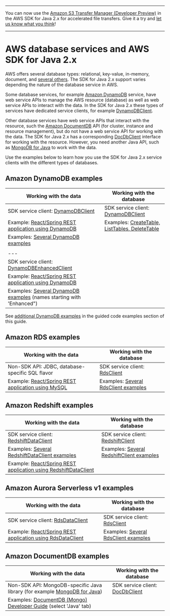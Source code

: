 --------

You can now use the [Amazon S3 Transfer Manager \(Developer Preview\)](https://bit.ly/2WQebiP) in the AWS SDK for Java 2\.x for accelerated file transfers\. Give it a try and [let us know what you think](https://bit.ly/3zT1YYM)\!

--------

# AWS database services and AWS SDK for Java 2\.x<a name="examples-databases"></a>

AWS offers several database types: relational, key\-value, in\-memory, document, and [several others](http://aws.amazon.com/products/databases/)\. The SDK for Java 2\.x support varies depending the nature of the database service in AWS\.

Some database services, for example [Amazon DynamoDB](https://docs.aws.amazon.com/amazondynamodb/latest/APIReference/Welcome.html) service, have web service APIs to manage the AWS resource \(database\) as well as web service APIs to interact with the data\. In the SDK for Java 2\.x these types of services have dedicated service clients, for example [DynamoDBClient](https://sdk.amazonaws.com/java/api/latest/software/amazon/awssdk/services/dynamodb/DynamoDbClient.html)\.

Other database services have web service APIs that interact with the resource, such the [Amazon DocumentDB](https://docs.aws.amazon.com/documentdb/latest/developerguide/api-reference.html) API \(for cluster, instance and resource management\), but do not have a web service API for working with the data\. The SDK for Java 2\.x has a corresponding [DocDbClient](https://sdk.amazonaws.com/java/api/latest/software/amazon/awssdk/services/docdb/DocDbClient.html) interface for working with the resource\. However, you need another Java API, such as [MongoDB for Java](https://www.mongodb.com/developer/languages/java/) to work with the data\.

Use the examples below to learn how you use the SDK for Java 2\.x service clients with the different types of databases\.

## Amazon DynamoDB examples<a name="examples-db-dynamodb"></a>


| Working with the data | Working with the database | 
| --- |--- |
| SDK service client: [DynamoDBClient](https://sdk.amazonaws.com/java/api/latest/software/amazon/awssdk/services/dynamodb/DynamoDbClient.html) | SDK service client: [DynamoDBClient](https://sdk.amazonaws.com/java/api/latest/software/amazon/awssdk/services/dynamodb/DynamoDbClient.html) | 
| Example: [React/Spring REST application using DynamoDB](https://github.com/awsdocs/aws-doc-sdk-examples/tree/main/javav2/usecases/creating_dynamodb_web_app) | Examples: [CreateTable, ListTables, DeleteTable](https://github.com/awsdocs/aws-doc-sdk-examples/tree/main/javav2/example_code/dynamodb/src/main/java/com/example/dynamodb) | 
| Examples: [Several DynamoDB examples](https://github.com/awsdocs/aws-doc-sdk-examples/tree/main/javav2/example_code/dynamodb/src/main/java/com/example/dynamodb) |  | 
|  | 
| --- |
| SDK service client: [DynamoDBEnhancedClient](https://sdk.amazonaws.com/java/api/latest/software/amazon/awssdk/enhanced/dynamodb/DynamoDbEnhancedClient.html) |  | 
| Example: [React/Spring REST application using DynamoDB](https://github.com/awsdocs/aws-doc-sdk-examples/tree/main/javav2/usecases/creating_dynamodb_web_app) |  | 
| Examples: [Several DynamoDB examples](https://github.com/awsdocs/aws-doc-sdk-examples/tree/main/javav2/example_code/dynamodb/src/main/java/com/example/dynamodb) \(names starting with 'Enhanced"\) |  | 

See [additional DynamoDB examples](examples-dynamodb.md) in the guided code examples section of this guide\.

## Amazon RDS examples<a name="examples-db-rds"></a>


|  Working with the data  |  Working with the database  | 
| --- | --- | 
| Non\-SDK API: JDBC, database\-specific SQL flavor | SDK service client: [RdsClient](https://sdk.amazonaws.com/java/api/latest/software/amazon/awssdk/services/rds/RdsClient.html) | 
| Example: [React/Spring REST application using MySQL](https://github.com/awsdocs/aws-doc-sdk-examples/tree/main/javav2/usecases/Creating_rds_item_tracker) | Examples: [Several RdsClient examples](https://github.com/awsdocs/aws-doc-sdk-examples/tree/main/javav2/example_code/rds/src/main/java/com/example/rds) | 

## Amazon Redshift examples<a name="examples-db-redshift"></a>


|  Working with the data  |  Working with the database  | 
| --- | --- | 
| SDK service client: [RedshiftDataClient](https://sdk.amazonaws.com/java/api/latest/software/amazon/awssdk/services/redshiftdata/RedshiftDataClient.html) | SDK service client: [RedshiftClient](https://sdk.amazonaws.com/java/api/latest/software/amazon/awssdk/services/redshift/RedshiftClient.html) | 
| Examples: [Several RedshiftDataClient examples](https://github.com/awsdocs/aws-doc-sdk-examples/tree/main/javav2/example_code/redshift/src/main/java/com/example/redshiftdata) | Examples: [Several RedshiftClient examples](https://github.com/awsdocs/aws-doc-sdk-examples/tree/main/javav2/example_code/redshift/src/main/java/com/example/redshift) | 
| Example: [React/Spring REST application using RedshiftDataClient](https://github.com/awsdocs/aws-doc-sdk-examples/tree/main/javav2/usecases/CreatingSpringRedshiftRest) |  | 

## Amazon Aurora Serverless v1 examples<a name="examples-db-aurora-sv1"></a>


|  Working with the data  |  Working with the database  | 
| --- | --- | 
| SDK service client: [RdsDataClient](https://sdk.amazonaws.com/java/api/latest/software/amazon/awssdk/services/rdsdata/RdsDataClient.html) | SDK service client: [RdsClient](https://sdk.amazonaws.com/java/api/latest/software/amazon/awssdk/services/rds/RdsClient.html) | 
| Example: [React/Spring REST application using RdsDataClient](https://github.com/awsdocs/aws-doc-sdk-examples/tree/main/javav2/usecases/Creating_Spring_RDS_%20Rest) | Examples: [Several RdsClient examples](https://github.com/awsdocs/aws-doc-sdk-examples/tree/main/javav2/example_code/rds/src/main/java/com/example/rds) | 

## Amazon DocumentDB examples<a name="examples-db-docdb"></a>


|  Working with the data  |  Working with the database  | 
| --- | --- | 
| Non\-SDK API: MongoDB\-specific Java library \(for example [MongoDB for Java](https://www.mongodb.com/developer/languages/java/)\) | SDK service client: [DocDbClient](https://sdk.amazonaws.com/java/api/latest/software/amazon/awssdk/services/docdb/DocDbClient.html) | 
| Examples: [DocumentDB \(Mongo\) Developer Guide](https://docs.aws.amazon.com/documentdb/latest/developerguide/connect_programmatically.html#connect_programmatically-tls_enabled) \(select 'Java' tab\) |  | 